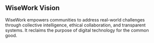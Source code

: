 ## WiseWork Vision

WiseWork empowers communities to address real-world challenges through collective intelligence, ethical collaboration, and transparent systems. It reclaims the purpose of digital technology for the common good.